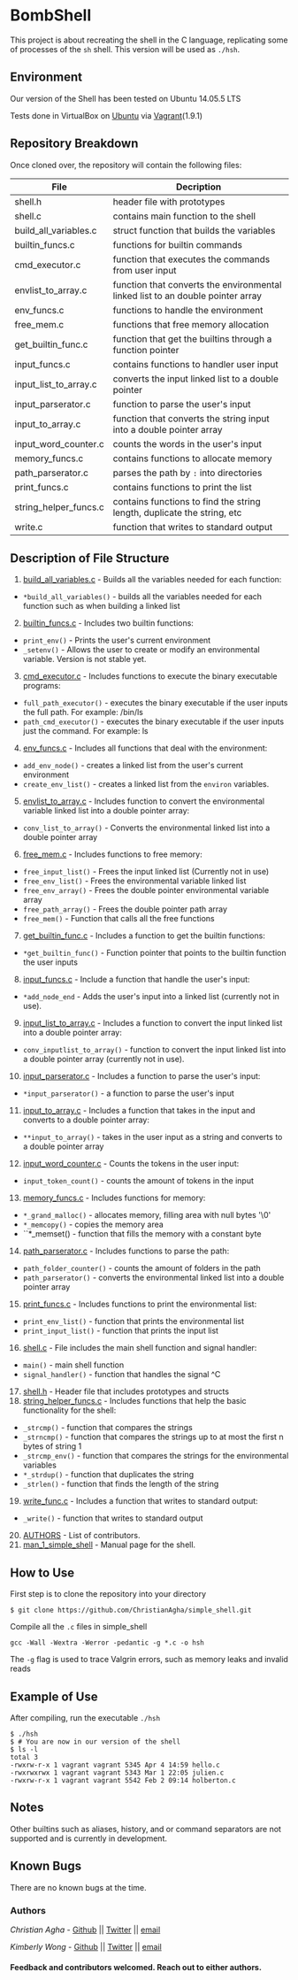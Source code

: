 # BombShell

This project is about recreating the shell in the C language, replicating some of processes of the `sh` shell. This version will be used as `./hsh`.
## Environment
Our version of the Shell has been tested on Ubuntu 14.05.5 LTS

Tests done in VirtualBox on [Ubuntu](https://atlas.hashicorp.com/ubuntu/boxes/trusty64) via [Vagrant](https://www.vagrantup.com/)(1.9.1)

## Repository Breakdown
Once cloned over, the repository will contain the following files:

|   **File**    |  **Decription**                       |
|---------------|---------------------------------------|
| shell.h   | header file with prototypes           |
| shell.c      | contains main function to the shell         |
| build_all_variables.c     | struct function that builds the variables             |
| builtin_funcs.c | functions for builtin commands |
| cmd_executor.c     | function that executes the commands from user input|
| envlist_to_array.c     | function that converts the environmental linked list to an double pointer array|
| env_funcs.c | functions to handle the environment |
| free_mem.c | functions that free memory allocation |
| get_builtin_func.c     | function that get the builtins through a function pointer|
| input_funcs.c | contains functions to handler user input |
| input_list_to_array.c | converts the input linked list to a double pointer |
| input_parserator.c     | function to parse the user's input |
| input_to_array.c     | function that converts the string input into a double pointer array |
| input_word_counter.c     | counts the words in the user's input |
| memory_funcs.c     | contains functions to allocate memory |
| path_parserator.c     | parses the path by `:` into directories |
| print_funcs.c     | contains functions to print the list |
| string_helper_funcs.c     | contains functions to find the string length, duplicate the string, etc |
| write.c     | function that writes to standard output |

## Description of File Structure
1. [build_all_variables.c](build_all_variables.c) - Builds all the variables needed for each function: 
  * ``*build_all_variables()`` - builds all the variables needed for each function such as when building a linked list
2. [builtin_funcs.c](builtin_funcs.c) - Includes two builtin functions:
  * ``print_env()`` - Prints the user's current environment
  * ``_setenv()`` - Allows the user to create or modify an environmental variable. Version is not stable yet.
3. [cmd_executor.c](cmd_executor.c) - Includes functions to execute the binary executable programs:
  * ``full_path_executor()`` - executes the binary executable if the user inputs the full path. For example: /bin/ls
  * ``path_cmd_executor()`` - executes the binary executable if the user inputs just the command. For example: ls
4. [env_funcs.c](env_funcs.c) - Includes all functions that deal with the environment:
  * ``add_env_node()`` - creates a linked list from the user's current environment
  * ``create_env_list()`` - creates a linked list from the ``environ`` variables.
5. [envlist_to_array.c](envlist_to_array.c) - Includes function to convert the environmental variable linked list into a double pointer array:
  * ``conv_list_to_array()`` - Converts the environmental linked list into a double pointer array
6. [free_mem.c](free_mem.c) - Includes functions to free memory:
  * ``free_input_list()`` - Frees the input linked list (Currently not in use)
  * ``free_env_list()`` - Frees the environmental variable linked list
  * ``free_env_array()`` - Frees the double pointer environmental variable array
  * ``free_path_array()`` - Frees the double pointer path array
  * ``free_mem()`` - Function that calls all the free functions
7. [get_builtin_func.c](get_builtin_func.c) - Includes a function to get the builtin functions:
  * ``*get_builtin_func()`` - Function pointer that points to the builtin function the user inputs
8. [input_funcs.c](input_funcs.c) - Include a function that handle the user's input:
  * ``*add_node_end`` - Adds the user's input into a linked list (currently not in use).
9. [input_list_to_array.c](input_list_to_array.c) - Includes a function to convert the input linked list into a double pointer array:
  * ``conv_inputlist_to_array()`` - function to convert the input linked list into a double pointer array (currently not in use). 
10. [input_parserator.c](input_parserator.c) - Includes a function to parse the user's input:
* ``*input_parserator()`` - a function to parse the user's input
11. [input_to_array.c](input_to_array.c) - Includes a function that takes in the input and converts to a double pointer array:
  * ``**input_to_array()`` - takes in the user input as a string and converts to a double pointer array
12. [input_word_counter.c](input_word_counter.c) - Counts the tokens in the user input:
  * ``input_token_count()`` - counts the amount of tokens in the input 
13. [memory_funcs.c](memory_funcs.c) - Includes functions for memory:
  * ``*_grand_malloc()`` - allocates memory, filling area with null bytes '\0'
  * ``*_memcopy()`` -  copies the memory area
  * ``*_memset() - function that fills the memory with a constant byte
14. [path_parserator.c](path_parserator.c) - Includes functions to parse the path:
  * ``path_folder_counter()`` - counts the amount of folders in the path
  * ``path_parserator()`` -  converts the environmental linked list into a double pointer array
15. [print_funcs.c](print_funcs.c) - Includes functions to print the environmental list:
  * ``print_env_list()`` - function that prints the environmental list
  * ``print_input_list()`` -  function that prints the input list
16. [shell.c](shell.c) - File includes the main shell function and signal handler:
  * ``main()`` - main shell function
  * ``signal_handler()`` -  function that handles the signal ^C
17. [shell.h](shell.h) - Header file that includes prototypes and structs
18. [string_helper_funcs.c](string_helper_funcs.c) - Includes functions that help the basic functionality for the shell:
  * ``_strcmp()`` - function that compares the strings
  * ``_strncmp()`` -  function that compares the strings up to at most the first n bytes of string 1
  * ``_strcmp_env()`` -  function that compares the strings for the environmental variables
  * ``*_strdup()`` -  function that duplicates the string
  * ``_strlen()`` -  function that finds the length of the string
19. [write_func.c](write_func.c) - Includes a function that writes to standard output:
  * ``_write()`` - function that writes to standard output
20. [AUTHORS](AUTHORS) - List of contributors.
16. [man_1_simple_shell](man_1_simple_shell) - Manual page for the shell.

## How to Use
First step is to clone the repository into your directory
```
$ git clone https://github.com/ChristianAgha/simple_shell.git
```
Compile all the `.c` files in simple_shell
```
gcc -Wall -Wextra -Werror -pedantic -g *.c -o hsh
```
The `-g` flag is used to trace Valgrin errors, such as memory leaks and invalid reads

## Example of Use
After compiling, run the executable `./hsh`
```
$ ./hsh
$ # You are now in our version of the shell
$ ls -l
total 3
-rwxrw-r-x 1 vagrant vagrant 5345 Apr 4 14:59 hello.c
-rwxrwxrwx 1 vagrant vagrant 5343 Mar 1 22:05 julien.c
-rwxrw-r-x 1 vagrant vagrant 5542 Feb 2 09:14 holberton.c
```
## Notes
Other builtins such as aliases, history, and or command separators are not supported and is currently in development.

## Known Bugs
There are no known bugs at the time.

### Authors
*Christian Agha* - [Github](https://github.com/ChristianAgha) || [Twitter](https://twitter.com/ChristyanAgha) || [email](christianagha@gmail.com)

*Kimberly Wong* - [Github](https://github.com/kjowong) || [Twitter](https://twitter.com/kjowong) || [email](kimberly.wong@holbertonschool.com)

#### Feedback and contributors welcomed. Reach out to either authors.

